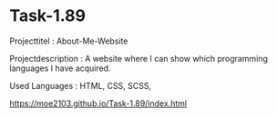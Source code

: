 # Task-1.89

Projecttitel : About-Me-Website 

Projectdescription : A website where I can show which programming languages I have acquired.  

Used Languages : HTML, CSS, SCSS, 


https://moe2103.github.io/Task-1.89/index.html

